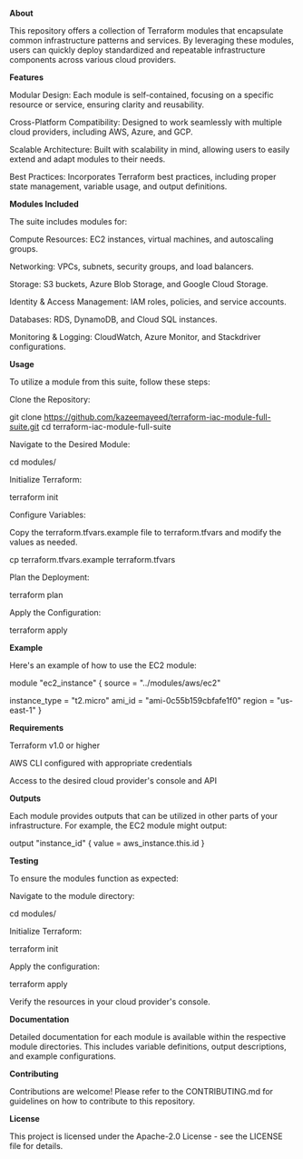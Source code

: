 **About**

This repository offers a collection of Terraform modules that encapsulate common infrastructure patterns and services. By leveraging these modules, users can quickly deploy standardized and repeatable infrastructure components across various cloud providers.

**Features**

Modular Design: Each module is self-contained, focusing on a specific resource or service, ensuring clarity and reusability.

Cross-Platform Compatibility: Designed to work seamlessly with multiple cloud providers, including AWS, Azure, and GCP.

Scalable Architecture: Built with scalability in mind, allowing users to easily extend and adapt modules to their needs.

Best Practices: Incorporates Terraform best practices, including proper state management, variable usage, and output definitions.

**Modules Included**

The suite includes modules for:

Compute Resources: EC2 instances, virtual machines, and autoscaling groups.

Networking: VPCs, subnets, security groups, and load balancers.

Storage: S3 buckets, Azure Blob Storage, and Google Cloud Storage.

Identity & Access Management: IAM roles, policies, and service accounts.

Databases: RDS, DynamoDB, and Cloud SQL instances.

Monitoring & Logging: CloudWatch, Azure Monitor, and Stackdriver configurations.

**Usage**

To utilize a module from this suite, follow these steps:

Clone the Repository:

git clone https://github.com/kazeemayeed/terraform-iac-module-full-suite.git
cd terraform-iac-module-full-suite


Navigate to the Desired Module:

cd modules/<module-name>


Initialize Terraform:

terraform init


Configure Variables:

Copy the terraform.tfvars.example file to terraform.tfvars and modify the values as needed.

cp terraform.tfvars.example terraform.tfvars


Plan the Deployment:

terraform plan


Apply the Configuration:

terraform apply

**Example**

Here's an example of how to use the EC2 module:

module "ec2_instance" {
  source = "../modules/aws/ec2"

  instance_type = "t2.micro"
  ami_id        = "ami-0c55b159cbfafe1f0"
  region        = "us-east-1"
}

**Requirements**

Terraform v1.0 or higher

AWS CLI configured with appropriate credentials

Access to the desired cloud provider's console and API

**Outputs**

Each module provides outputs that can be utilized in other parts of your infrastructure. For example, the EC2 module might output:

output "instance_id" {
  value = aws_instance.this.id
}

**Testing**

To ensure the modules function as expected:

Navigate to the module directory:

cd modules/<module-name>


Initialize Terraform:

terraform init


Apply the configuration:

terraform apply


Verify the resources in your cloud provider's console.

**Documentation**

Detailed documentation for each module is available within the respective module directories. This includes variable definitions, output descriptions, and example configurations.

**Contributing**

Contributions are welcome! Please refer to the CONTRIBUTING.md
 for guidelines on how to contribute to this repository.

**License**

This project is licensed under the Apache-2.0 License - see the LICENSE
 file for details.
